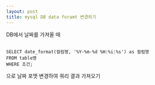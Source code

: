 ```yaml
---
layout: post
title: mysql DB data foramt 변경하기
---
```

DB에서 날짜를 가져올 때

<pre><code>
SELECT date_format(컬럼명, '%Y-%m-%d %H:%i:%s') as 컬럼명
FROM table명
WHERE 조건;
</pre></code>

으로 날짜 포맷 변경하여 쿼리 결과 가져오기

